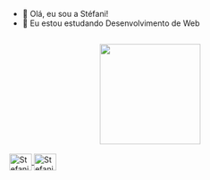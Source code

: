 - 👋 Olá, eu sou a Stéfani! 
- 🌱 Eu estou estudando Desenvolvimento de Web
##

 <div align="center">
  <a href="https://github.com/stefaniseixas">
  <img height="180em" src="https://github-readme-stats.vercel.app/api?username=stefaniseixas&show_icons=true&theme=dark&include_all_commits=true&count_private=true"/>
  
</div>


  <div style="display: inline_block"><br>
  <img align="center" alt="Stefani-Js" height="30" width="40" src="https://cdn.jsdelivr.net/gh/devicons/devicon/icons/photoshop/photoshop-plain.svg">
  <img align="center" alt="Stefani-Ts" height="30" width="40" src="https://cdn.jsdelivr.net/gh/devicons/devicon/icons/illustrator/illustrator-plain.svg">
    
    
    
    
  </div>
